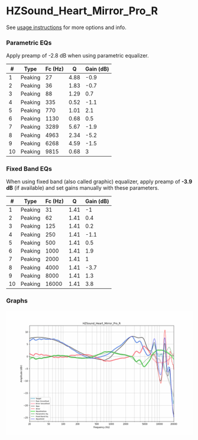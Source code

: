 # HZSound_Heart_Mirror_Pro_R
See [usage instructions](https://github.com/jaakkopasanen/AutoEq#usage) for more options and info.

### Parametric EQs
Apply preamp of -2.8 dB when using parametric equalizer.

|   # | Type    |   Fc (Hz) |    Q |   Gain (dB) |
|-----|---------|-----------|------|-------------|
|   1 | Peaking |        27 | 4.88 |        -0.9 |
|   2 | Peaking |        36 | 1.83 |        -0.7 |
|   3 | Peaking |        88 | 1.29 |         0.7 |
|   4 | Peaking |       335 | 0.52 |        -1.1 |
|   5 | Peaking |       770 | 1.01 |         2.1 |
|   6 | Peaking |      1130 | 0.68 |         0.5 |
|   7 | Peaking |      3289 | 5.67 |        -1.9 |
|   8 | Peaking |      4963 | 2.34 |        -5.2 |
|   9 | Peaking |      6268 | 4.59 |        -1.5 |
|  10 | Peaking |      9815 | 0.68 |         3   |

### Fixed Band EQs
When using fixed band (also called graphic) equalizer, apply preamp of **-3.9 dB** (if available) and set gains manually with these parameters.

|   # | Type    |   Fc (Hz) |    Q |   Gain (dB) |
|-----|---------|-----------|------|-------------|
|   1 | Peaking |        31 | 1.41 |        -1   |
|   2 | Peaking |        62 | 1.41 |         0.4 |
|   3 | Peaking |       125 | 1.41 |         0.2 |
|   4 | Peaking |       250 | 1.41 |        -1.1 |
|   5 | Peaking |       500 | 1.41 |         0.5 |
|   6 | Peaking |      1000 | 1.41 |         1.9 |
|   7 | Peaking |      2000 | 1.41 |         1   |
|   8 | Peaking |      4000 | 1.41 |        -3.7 |
|   9 | Peaking |      8000 | 1.41 |         1.3 |
|  10 | Peaking |     16000 | 1.41 |         3.8 |

### Graphs
![](./HZSound_Heart_Mirror_Pro_R.png)
